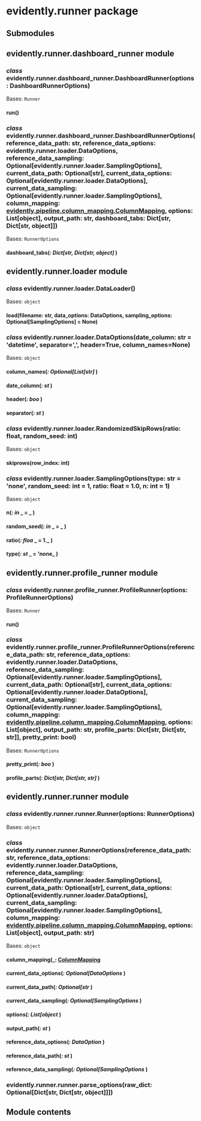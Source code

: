 # evidently.runner package

## Submodules

## evidently.runner.dashboard_runner module


### _class_ evidently.runner.dashboard_runner.DashboardRunner(options: DashboardRunnerOptions)
Bases: `Runner`


#### run()

### _class_ evidently.runner.dashboard_runner.DashboardRunnerOptions(reference_data_path: str, reference_data_options: evidently.runner.loader.DataOptions, reference_data_sampling: Optional[evidently.runner.loader.SamplingOptions], current_data_path: Optional[str], current_data_options: Optional[evidently.runner.loader.DataOptions], current_data_sampling: Optional[evidently.runner.loader.SamplingOptions], column_mapping: [evidently.pipeline.column_mapping.ColumnMapping](./evidently.pipeline.md#evidently.pipeline.column_mapping.ColumnMapping), options: List[object], output_path: str, dashboard_tabs: Dict[str, Dict[str, object]])
Bases: `RunnerOptions`


#### dashboard_tabs(_: Dict[str, Dict[str, object]_ )
## evidently.runner.loader module


### _class_ evidently.runner.loader.DataLoader()
Bases: `object`


#### load(filename: str, data_options: DataOptions, sampling_options: Optional[SamplingOptions] = None)

### _class_ evidently.runner.loader.DataOptions(date_column: str = 'datetime', separator=',', header=True, column_names=None)
Bases: `object`


#### column_names(_: Optional[List[str]_ )

#### date_column(_: st_ )

#### header(_: boo_ )

#### separator(_: st_ )

### _class_ evidently.runner.loader.RandomizedSkipRows(ratio: float, random_seed: int)
Bases: `object`


#### skiprows(row_index: int)

### _class_ evidently.runner.loader.SamplingOptions(type: str = 'none', random_seed: int = 1, ratio: float = 1.0, n: int = 1)
Bases: `object`


#### n(_: in_ _ = _ )

#### random_seed(_: in_ _ = _ )

#### ratio(_: floa_ _ = 1._ )

#### type(_: st_ _ = 'none_ )
## evidently.runner.profile_runner module


### _class_ evidently.runner.profile_runner.ProfileRunner(options: ProfileRunnerOptions)
Bases: `Runner`


#### run()

### _class_ evidently.runner.profile_runner.ProfileRunnerOptions(reference_data_path: str, reference_data_options: evidently.runner.loader.DataOptions, reference_data_sampling: Optional[evidently.runner.loader.SamplingOptions], current_data_path: Optional[str], current_data_options: Optional[evidently.runner.loader.DataOptions], current_data_sampling: Optional[evidently.runner.loader.SamplingOptions], column_mapping: [evidently.pipeline.column_mapping.ColumnMapping](./evidently.pipeline.md#evidently.pipeline.column_mapping.ColumnMapping), options: List[object], output_path: str, profile_parts: Dict[str, Dict[str, str]], pretty_print: bool)
Bases: `RunnerOptions`


#### pretty_print(_: boo_ )

#### profile_parts(_: Dict[str, Dict[str, str]_ )
## evidently.runner.runner module


### _class_ evidently.runner.runner.Runner(options: RunnerOptions)
Bases: `object`


### _class_ evidently.runner.runner.RunnerOptions(reference_data_path: str, reference_data_options: evidently.runner.loader.DataOptions, reference_data_sampling: Optional[evidently.runner.loader.SamplingOptions], current_data_path: Optional[str], current_data_options: Optional[evidently.runner.loader.DataOptions], current_data_sampling: Optional[evidently.runner.loader.SamplingOptions], column_mapping: [evidently.pipeline.column_mapping.ColumnMapping](./evidently.pipeline.md#evidently.pipeline.column_mapping.ColumnMapping), options: List[object], output_path: str)
Bases: `object`


#### column_mapping(_: [ColumnMapping](./evidently.pipeline.md#evidently.pipeline.column_mapping.ColumnMapping_ )

#### current_data_options(_: Optional[DataOptions_ )

#### current_data_path(_: Optional[str_ )

#### current_data_sampling(_: Optional[SamplingOptions_ )

#### options(_: List[object_ )

#### output_path(_: st_ )

#### reference_data_options(_: DataOption_ )

#### reference_data_path(_: st_ )

#### reference_data_sampling(_: Optional[SamplingOptions_ )

### evidently.runner.runner.parse_options(raw_dict: Optional[Dict[str, Dict[str, object]]])
## Module contents
